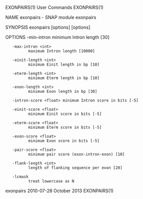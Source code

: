 EXONPAIRS(1)                                                                                    User Commands                                                                                    EXONPAIRS(1)

NAME
       exonpairs - SNAP module exonpairs

SYNOPSIS
       exonpairs [options] <HMM file> <FASTA file> [options]

OPTIONS
       -min-intron <int>
              minimum Intron length [30]

       -max-intron <int>
              maximum Intron length [10000]

       -einit-length <int>
              minimum Einit length in bp [10]

       -eterm-length <int>
              minimum Eterm length in bp [10]

       -exon-length <int>
              minimum Exon length in bp [30]

       -intron-score <float> minimum Intron score in bits [-5]

       -einit-score <float>
              minimum Einit score in bits [-5]

       -eterm-score <float>
              minimum Eterm score in bits [-5]

       -exon-score <float>
              minimum Exon score in bits [-5]

       -pair-score <float>
              minimum pair score (exon-intron-exon) [10]

       -flank-length <int>
              length of flanking sequence per exon [20]

       -lcmask
              treat lowercase as N

exonpairs 2010-07-28                                                                             October 2013                                                                                    EXONPAIRS(1)
